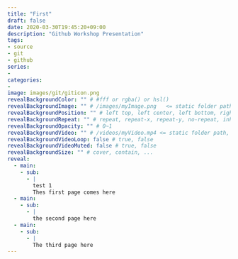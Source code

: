 ```yaml
---
title: "First"
draft: false
date: 2020-03-30T19:45:20+09:00
description: "Github Workshop Presentation"
tags:
- source
- git
- github
series:
-
categories:
-
image: images/git/giticon.png
revealBackgroundColor: "" # #fff or rgba() or hsl()
revealBackgroundImage: "" # /images/myImage.png   <= static folder path
revealBackgroundPosition: "" # left top, left center, left bottom, right top, right center ...
revealBackgroundRepeat: "" # repeat, repeat-x, repeat-y, no-repeat, inherit
revealBackgroundOpacity: "" # 0~1
revealBackgroundVideo: "" # /videos/myVideo.mp4 <= static folder path, A single video source, or a comma separated list of video sources.
revealBackgroundVideoLoop: false # true, false
revealBackgroundVideoMuted: false # true, false
revealBackgroundSize: "" # cover, contain, ...
reveal: 
  - main:
    - sub: 
      - |
        test 1
        Thes first page comes here
  - main:
    - sub: 
      - |
        the second page here
  - main:
    - sub: 
      - |
        The third page here
---
```

